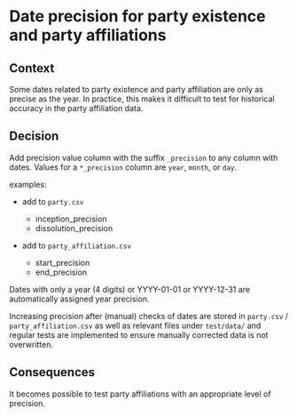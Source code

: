 # Date precision for party existence and party affiliations

## Context

Some dates related to party existence and party affiliation are only as precise as the year. In practice, this makes it difficult to test for historical accuracy in the party affiliation data.

## Decision


Add precision value column with the suffix `_precision` to any column with dates. Values for a `*_precision` column are `year`, `month`, or `day`.

examples:

- add to `party.csv`
	+ inception_precision
	+ dissolution_precision

- add to `party_affiliation.csv`
	+ start_precision
	+ end_precision


Dates with only a year (4 digits) or YYYY-01-01 or YYYY-12-31 are automatically assigned year precision. 

Increasing precision after (manual) checks of dates are stored in `party.csv` / `party_affiliation.csv` as well as relevant files under `test/data/` and regular tests are implemented to ensure manually corrected data is not overwritten.

## Consequences

It becomes possible to test party affiliations with an appropriate level of precision.